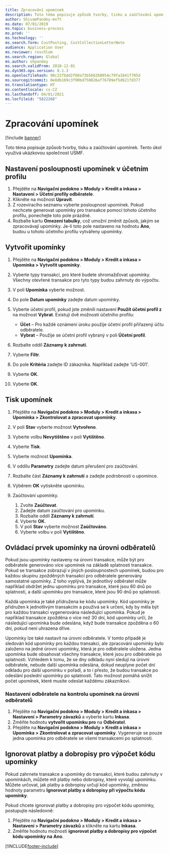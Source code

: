 ```yaml
---
title: Zpracování upomínek
description: Toto téma popisuje způsob tvorby, tisku a zaúčtování upomínek.
author: ShivamPandey-msft
ms.date: 07/01/2019
ms.topic: business-process
ms.prod: ''
ms.technology: ''
ms.search.form: CustPosting, CustCollectionLetterNote
audience: Application User
ms.reviewer: roschlom
ms.search.region: Global
ms.author: shpandey
ms.search.validFrom: 2018-12-01
ms.dyn365.ops.version: 8.1.3
ms.openlocfilehash: 98c22fbdd2f60a73b5662b0054c79fa1841f705d
ms.sourcegitcommit: 0e8db169c3f90bd750826af76709ef5d621fd377
ms.translationtype: HT
ms.contentlocale: cs-CZ
ms.lasthandoff: 04/01/2021
ms.locfileid: "5822268"
---
```

# <a name="process-collection-letters"></a>Zpracování upomínek

[!include [banner](../../includes/banner.md)]

Toto téma popisuje způsob tvorby, tisku a zaúčtování upomínek. Tento úkol využívá ukázkovou společnost USMF.

## <a name="set-up-a-collection-letter-sequence-on-the-posting-profile"></a>Nastavení posloupnosti upomínek v účetním profilu
1. Přejděte na **Navigační podokno > Moduly > Kredit a inkasa > Nastavení > Účetní profily odběratele**.
2. Klikněte na možnost **Upravit**.
3. Z rozevíracího seznamu vyberte posloupnost upomínek. Pokud nechcete generovat upomínky pro transakce pomocí tohoto účetního profilu, ponechejte toto pole prázdné.  
4. Rozbalte kartu **Omezení tabulky**, což umožní změnit způsob, jakým se zpracovávají upomínky. Je-li toto pole nastaveno na hodnotu **Ano**, budou u tohoto účetního profilu vytvářeny upomínky.  

## <a name="create-collection-letters"></a>Vytvořit upomínky
1. Přejděte na **Navigační podokno > Moduly > Kredit a inkasa > Upomínka > Vytvořit upomínky**.
2. Vyberte typy transakcí, pro které budete shromažďovat upomínky. Všechny otevřené transakce pro tyto typy budou zahrnuty do výpočtu.  
3. V poli **Upomínka** vyberte možnost.
4. Do pole **Datum upomínky** zadejte datum upomínky.
5. Vyberte účetní profil, pokud jste změnili nastavení **Použít účetní profil z** na možnost **Vybrat**. Existují dvě možnosti účetního profilu:   

   - **Účet** – Pro každé oznámení úroku použije účetní profil přiřazený účtu odběratele.   
   - **Vybrat** – Použije se účetní profil vybraný v poli **Účetní profil**.  

6. Rozbalte oddíl **Záznamy k zahrnutí**.
7. Vyberte **Filtr**.
8. Do pole **Kritéria** zadejte ID zákazníka. Například zadejte 'US-001'.
9. Vyberte **OK**.
10. Vyberte **OK**.

## <a name="print-collection-letters"></a>Tisk upomínek
1. Přejděte na **Navigační podokno > Moduly > Kredit a inkasa > Upomínka > Zkontrolovat a zpracovat upomínky**.
2. V poli **Stav** vyberte možnost **Vytvořeno**.
3. Vyberte volbu **Nevytištěno** v poli **Vytištěno**.
4. Vyberte **Tisk**.
5. Vyberte možnost **Upomínka**.
6. V oddílu **Parametry** zadejte datum přerušení pro zaúčtování.
7. Rozbalte část **Záznamy k zahrnutí** a zadejte podrobnosti o upomínce.
8. Výběrem **OK** vytiskněte upomínku.
9. Zaúčtování upomínky.

    1. Zvolte **Zaúčtovat**.
    1. Zadejte datum zaúčtování pro upomínku.
    1. Rozbalte oddíl **Záznamy k zahrnutí**.
    1. Vyberte **OK**.
    1. V poli **Stav** vyberte možnost **Zaúčtováno**.
    1. Vyberte volbu v poli **Vytištěno**.

## <a name="control-collection-letters-at-the-customer-level"></a>Ovládací prvek upomínky na úrovni odběratelů
Pokud jsou upomínky nastaveny na úrovni transakce, může být pro odběratele generováno více upomínek na základě splatnosti transakce. Pokud se transakce zobrazují v jiných posloupnostech upomínek, budou pro každou skupinu zpožděných transakcí pro odběratele generovány samostatné upomínky. Z toho vyplývá, že jednotlivý odběratel může například obdržet jednu upomínku pro transakce, které jsou 60 dnů po splatnosti, a další upomínku pro transakce, které jsou 90 dnů po splatnosti. 

Každá upomínka je také přidružena ke kódu upomínky. Kód upomínky je přidružen k jednotlivým transakcím a používá se k určení, kdy by měla být pro každou transakci vygenerována následující upomínka. Pokud je například transakce zpožděna o více než 30 dní, kód upomínky určí, že následující upomínka bude odeslána, když bude transakce zpožděna o 60 dní, pokud není uhrazena dříve. 

Upomínky lze také nastavit na úrovni odběratele. V tomto případě je sledován kód upomínky pro každou transakci, ale zpracování upomínky bylo založeno na jedné úrovni upomínky, která je pro odběratele uložena. Jedna upomínka bude obsahovat všechny transakce, které jsou pro odběratele po splatnosti. Vzhledem k tomu, že se dny odkladu nyní sledují na úrovni odběratele, nebude další upomínka odeslána, dokud neuplyne počet dní odkladu pro další upomínku v pořadí, a to i přesto, že budou transakce po odeslání poslední upomínky po splatnosti. Tato možnost pomáhá snížit počet upomínek, které musíte odeslat každému zákazníkovi.

### <a name="set-up-the-customer-to-control-collection-letters-at-the-customer-level"></a>Nastavení odběratele na kontrolu upomínek na úrovni odběratelů
1.  Přejděte na **Navigační podokno > Moduly > Kredit a inkasa > Nastavení > Parametry závazků** a vyberte kartu **Inkasa**. 
2.  Změňte hodnotu **vytvořit upomínku pro** na **Odběratel**. 
3.  Přejděte na **Navigační podokno > Moduly > Kredit a inkasa > Upomínka > Zkontrolovat a zpracovat upomínky**. Vygeneruje se pouze jedna upomínka pro odběratele se všemi transakcemi po splatnosti.

## <a name="ignore-payments-and-credit-memos-when-calculating-the-collection-letter-code"></a>Ignorovat platby a dobropisy pro výpočet kódu upomínky
Pokud zahrnete transakce a upomínky do transakcí, které budou zahrnuty v upomínkách, můžete mít platby nebo dobropisy, které vyvolají upomínku. Můžete určovat, jak platby a dobropisy určují kód upomínky, změnou hodnoty parametru **Ignorovat platby a dobropisy při výpočtu kódu upomínky**. 

Pokud chcete ignorovat platby a dobropisy pro výpočet kódu upomínky, postupujte následovně:

1. Přejděte na **Navigační podokno > Moduly > Kredit a inkasa > Nastavení > Parametry závazků** a klikněte na kartu **Inkasa**. 
2. Změňte hodnotu možnosti **ignorovat platby a dobropisy pro výpočet kódu upomínky na** **Ano**.


[!INCLUDE[footer-include](../../../includes/footer-banner.md)]